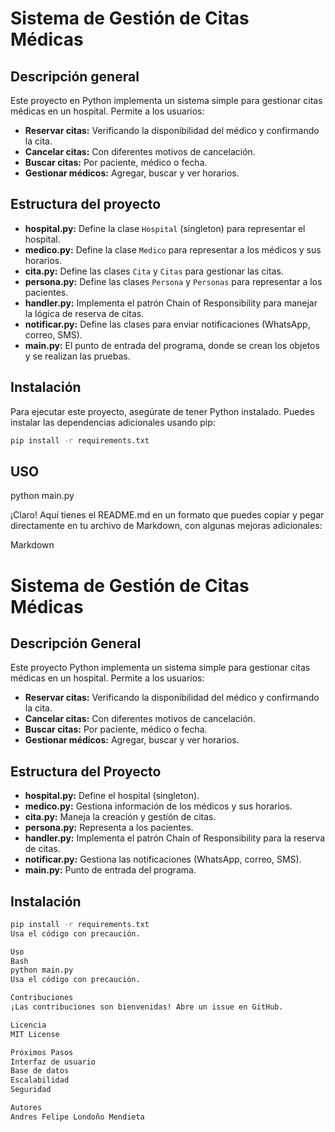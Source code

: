 # Sistema de Gestión de Citas Médicas

## Descripción general
Este proyecto en Python implementa un sistema simple para gestionar citas médicas en un hospital. Permite a los usuarios:

* **Reservar citas:** Verificando la disponibilidad del médico y confirmando la cita.
* **Cancelar citas:** Con diferentes motivos de cancelación.
* **Buscar citas:** Por paciente, médico o fecha.
* **Gestionar médicos:** Agregar, buscar y ver horarios.

## Estructura del proyecto
* **hospital.py:** Define la clase `Hospital` (singleton) para representar el hospital.
* **medico.py:** Define la clase `Medico` para representar a los médicos y sus horarios.
* **cita.py:** Define las clases `Cita` y `Citas` para gestionar las citas.
* **persona.py:** Define las clases `Persona` y `Personas` para representar a los pacientes.
* **handler.py:** Implementa el patrón Chain of Responsibility para manejar la lógica de reserva de citas.
* **notificar.py:** Define las clases para enviar notificaciones (WhatsApp, correo, SMS).
* **main.py:** El punto de entrada del programa, donde se crean los objetos y se realizan las pruebas.

## Instalación
Para ejecutar este proyecto, asegúrate de tener Python instalado. Puedes instalar las dependencias adicionales usando pip:

```bash
pip install -r requirements.txt
```

## USO
python main.py

¡Claro! Aquí tienes el README.md en un formato que puedes copiar y pegar directamente en tu archivo de Markdown, con algunas mejoras adicionales:

Markdown
# Sistema de Gestión de Citas Médicas

## Descripción General
Este proyecto Python implementa un sistema simple para gestionar citas médicas en un hospital. Permite a los usuarios:

* **Reservar citas:** Verificando la disponibilidad del médico y confirmando la cita.
* **Cancelar citas:** Con diferentes motivos de cancelación.
* **Buscar citas:** Por paciente, médico o fecha.
* **Gestionar médicos:** Agregar, buscar y ver horarios.

## Estructura del Proyecto
* **hospital.py:** Define el hospital (singleton).
* **medico.py:** Gestiona información de los médicos y sus horarios.
* **cita.py:** Maneja la creación y gestión de citas.
* **persona.py:** Representa a los pacientes.
* **handler.py:** Implementa el patrón Chain of Responsibility para la reserva de citas.
* **notificar.py:** Gestiona las notificaciones (WhatsApp, correo, SMS).
* **main.py:** Punto de entrada del programa.

## Instalación
```bash
pip install -r requirements.txt
Usa el código con precaución.

Uso
Bash
python main.py
Usa el código con precaución.

Contribuciones
¡Las contribuciones son bienvenidas! Abre un issue en GitHub.

Licencia
MIT License

Próximos Pasos
Interfaz de usuario
Base de datos
Escalabilidad
Seguridad

Autores
Andres Felipe Londoño Mendieta

